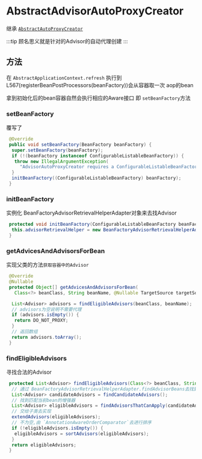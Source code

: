 # AbstractAdvisorAutoProxyCreator

继承 [`AbstractAutoProxyCreator`](./AbstractAutoProxyCreator)

:::tip
顾名思义就是针对的Advisor的自动代理创建
:::

## 方法

在 `AbstractApplicationContext.refresh` 执行到L567(registerBeanPostProcessors(beanFactory))会从容器取一次 aop的bean

拿到初始化后的bean容器自然会执行相应的Aware接口 即 `setBeanFactory`方法

### setBeanFactory

覆写了

```java
 @Override
 public void setBeanFactory(BeanFactory beanFactory) {
  super.setBeanFactory(beanFactory);
  if (!(beanFactory instanceof ConfigurableListableBeanFactory)) {
   throw new IllegalArgumentException(
     "AdvisorAutoProxyCreator requires a ConfigurableListableBeanFactory: " + beanFactory);
  }
  initBeanFactory((ConfigurableListableBeanFactory) beanFactory);
 }

```

### initBeanFactory

实例化 BeanFactoryAdvisorRetrievalHelperAdapter对象来去找Advisor

```java
 protected void initBeanFactory(ConfigurableListableBeanFactory beanFactory) {
  this.advisorRetrievalHelper = new BeanFactoryAdvisorRetrievalHelperAdapter(beanFactory);
 }

```

### getAdvicesAndAdvisorsForBean

实现父类的方法`获取容器中的Advisor`

```java
 @Override
 @Nullable
 protected Object[] getAdvicesAndAdvisorsForBean(
   Class<?> beanClass, String beanName, @Nullable TargetSource targetSource) {

  List<Advisor> advisors = findEligibleAdvisors(beanClass, beanName);
  // advisors为空说明不需要代理
  if (advisors.isEmpty()) {
   return DO_NOT_PROXY;
  }
  // 返回数组
  return advisors.toArray();
 }
```

### findEligibleAdvisors

寻找合法的Advisor

```java
 protected List<Advisor> findEligibleAdvisors(Class<?> beanClass, String beanName) {
  // 通过 BeanFactoryAdvisorRetrievalHelperAdapter.findAdvisorBeans去找到所有的Advisor通知器
  List<Advisor> candidateAdvisors = findCandidateAdvisors();
  // 找到匹配当前bean的增强器
  List<Advisor> eligibleAdvisors = findAdvisorsThatCanApply(candidateAdvisors, beanClass, beanName);
  // 交给子类去实现
  extendAdvisors(eligibleAdvisors);
  // 不为空,由 `AnnotationAwareOrderComparator`去进行排序
  if (!eligibleAdvisors.isEmpty()) {
   eligibleAdvisors = sortAdvisors(eligibleAdvisors);
  }
  return eligibleAdvisors;
 }

```
